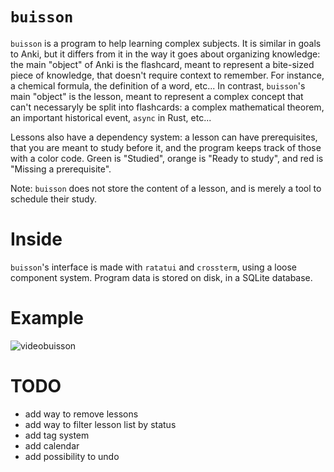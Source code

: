 # `buisson`

`buisson` is a program to help learning complex subjects. It is similar in goals to Anki, but it differs from it in the way it goes about organizing knowledge: the main "object" of Anki is the flashcard, meant to represent a bite-sized piece of knowledge, that doesn't require context to remember. For instance, a chemical formula, the definition of a word, etc...
In contrast, `buisson`'s main "object" is the lesson, meant to represent a complex concept that can't necessaryly be split into flashcards: a complex mathematical theorem, an important historical event, `async` in Rust, etc...

Lessons also have a dependency system: a lesson can have prerequisites, that you are meant to study before it, and the program keeps track of those with a color code. Green is "Studied", orange is "Ready to study", and red is "Missing a prerequisite".

Note: `buisson` does not store the content of a lesson, and is merely a tool to schedule their study.

# Inside

`buisson`'s interface is made with `ratatui` and `crossterm`, using a loose component system. Program data is stored on disk, in a SQLite database.

# Example

![videobuisson](https://github.com/user-attachments/assets/ffd0c20d-ecc6-4468-b152-6adaf0d56cef)


# TODO

- add way to remove lessons
- add way to filter lesson list by status
- add tag system
- add calendar
- add possibility to undo
